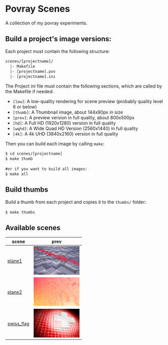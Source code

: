 Povray Scenes
================

A collection of my povray experiments.

Build a project's image versions:
-------------------------------------

Each project must contain the following structure:

```
scenes/[projectname]/
  |- Makefile
  |- [projectname].pov
  |- [projectname].ini
```

The Project ini file must contain the following sections, which are called by the Makefile if needed:

* `[low]`: A low-quality rendering for scene preview (probably quality level 8 or below)
* `[thumb]`: A Thumbnail image, about 144x90px in size
* `[prev]`: A preview version in full quality, about 800x500px 
* `[hd]`: A Full HD (1920x1280) version in full quality
* `[wqhd]`: A Wide Quad HD Version (2560x1440) in full quality
* `[4k]`: A 4k UHD (3840x2160) version in full quality

Then you can build each image by calling `make`:

```
$ cd scenes/[projectname]
$ make thumb

#or if you want to build all images:
$ make all
```

Build thumbs
--------------

Build a thumb from each project and copies it to the `thumbs/` folder:

`$ make thumbs`


Available scenes
-----------------

| scene | prev |
|-------|------|
|[plane1](scenes/plane1/plane1.pov) |![Box Plane 1](thumbs/plane1-thumb.png)|
|[plane2](scenes/plane2/plane2.pov) |![Box Plane 2](thumbs/plane2-thumb.png)|
|[swiss_flag](scenes/swiss_flag/swiss_flag.pov) |![Swiss Flag](thumbs/swiss_flag-thumb.png)|
